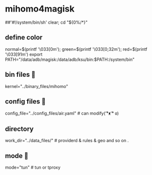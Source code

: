 # mihomo4magisk

##'#!/system/bin/sh'
  clear; cd "${0%/*}"
## define color
  normal=$(printf '\033[0m'); green=$(printf '\033[0;32m'); red=$(printf '\033[91m')
  export PATH="/data/adb/magisk:/data/adb/ksu/bin:$PATH:/system/bin"
## bin files 🔴
  kernel="../binary_files/mihomo"
## config files 🔴
  config_file="../config_files/air.yaml" # can modify(⁠ ͡⁠°⁠ᴥ⁠ ͡⁠°⁠ ⁠ʋ⁠)
## directory 
  work_dir="../data_files/" # providerd & rules & geo and so on .
## mode 🔴
  mode="tun" # tun or tproxy
